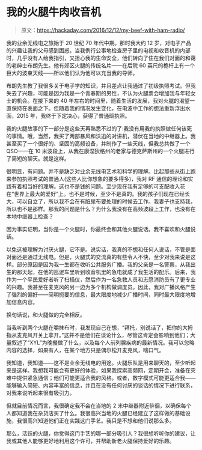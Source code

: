 # 我的火腿牛肉收音机

> 原文：<https://hackaday.com/2016/12/12/my-beef-with-ham-radio/>

我的业余无线电之旅始于 20 世纪 70 年代中期。那时我大约 12 岁，对电子产品的兴趣让我的父母感到困惑。当我例行公事地检查房子里的电视和收音机的内部时，几乎没有人给我指引，又担心我的生命安全，他们转向了住在我们对面的和蔼的老绅士布朗先生。他有郊区火腿的传统名片——在后院 60 英尺的桅杆上有一个巨大的波束天线——所以他们认为他可以充当我的导师。

布朗先生教了我很多关于电子学的知识，并且差点让我通过了初级执照考试。但我失去了兴趣，可能是因为我是一个青春期的男性，不认为火腿票会增加我与年轻女士的机会。在接下来的 40 年左右的时间里，随着生活的发展，我对火腿的渴望一直保持在表面之下。但随着我的情况发生变化，在电波中工作的想法重新浮出水面，2015 年，我终于下定决心，获得了普通班执照。

我的火腿故事的下一部分是这些天再熟悉不过的了:我没有用我的执照做任何该死的事情。哦，当然，我买了两部暴风和沃迅的对讲机，潜伏在当地的中继器上。我甚至买了一个很好的、坚固的高频设备，并制作了一些天线，但我总共做了一个 QSO——在 10 米波段上，从我在康涅狄格州的老家与德克萨斯州的一个火腿进行了简短的聊天。就是这样。

很明显，有问题。并不是缺乏对业余无线电艺术和科学的理解。比起那些从街上跑来参加执照考试的普通人(这些人比你想象的要多得多)，我对 RF 通信的理论和实践有着相当好的理解。这也不是钱的问题。至少现在我有足够的可支配收入花在“世界上最大的爱好”上。也不是时候，至少不是真的。我的孩子们现在已经长大，可以自立了，所以我不会在有脏尿布要处理的时候去工作。我妻子也支持我，所以也不是那样。那我的问题是什么？为什么我没有在高频波段上工作，也没有在本地中继器上检查？

因为事实证明，当你是一个火腿时，你最终会和其他火腿说话。我不喜欢和火腿说话。

以免这被理解为讨厌火腿，它不是。说实话，我真的不想和任何人说话，不管是面对面还是通过无线电。但是，火腿式的交流真的有些令人不快，至少对我来说是这样。部分原因是因为我一生都在收听公共服务广播。我的父亲是一名警察，从我出生的那天起，在他的巡逻车里听到收音机里的急电就成了我生活的配乐。后来，我作为一个平民爱好者听了扫描仪，然后作为一名急救人员和志愿消防员有了更专业的兴趣。我甚至在麦克风的另一边为多个机构做调度员。因此，我对广播风格产生了强烈的偏好——简明扼要的信息，最大限度地减少广播时间，同时最大限度地增加信息内容。

换句话说，和火腿做的完全相反。

当我听到两个火腿在嚼抹布时，我发现自己在想，“拜托，别说话了，把你的大拇指从麦克风开关上拿开。”这并不是他们在谈论什么，尽管这肯定会影响到他们；大量叙述了“XYL”为晚餐做了什么，以及每个人前列腺疾病的最新情况。我可以忽略内容的选择，如果有人，在某个地方只是偶尔松开麦克风，喘口气。

我知道，我知道——这不是业余无线电的用途。火腿乐队是用来聊天的，至少听起来是这样。我想我可能会有更好的体验，如果我探索高频网，定期开会，准备在灾难中提供紧急通信；他们可能更适合我的风格。或者，数字模式可能更适合我——能够输入简短、内容丰富的信息，并且在没有任何讨厌的谈话的情况下进行联系，对我来说听起来很有吸引力。

但就目前情况而言，我很确定我不会在当地的 2 米中继器附近徘徊，以确保每个人都知道我在杂货店买了什么。我很高兴当地的火腿已经建立了这样做的基础设施，我很高兴知道他们正在实践这门手艺。我只是不想和他们说那么多。

那么，活跃的火腿，你觉得这门手艺的哪一部分吸引人？我很想听听你的建议，让我或其他人能够更好地利用这个许可，并帮助新老火腿保持爱好的乐趣。